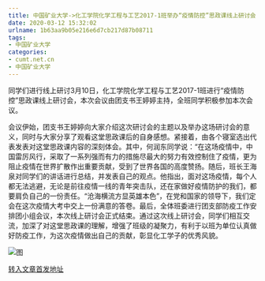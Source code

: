 ```yaml
---
title: 中国矿业大学->化工学院化学工程与工艺2017-1班举办“疫情防控”思政课线上研讨会 | cumt.net.cn
date: 2020-03-12 15:32:02
urlname: 1b63aa9b05e216e6d7cb217d87b08711
tags: 
- 中国矿业大学
categories:
- cumt.net.cn
- 中国矿业大学
---
```

同学们进行线上研讨3月10日，化工学院化学工程与工艺2017-1班进行“疫情防控”思政课线上研讨会，本次会议由团支书王婷婷主持，全班同学积极参加本次会议。

会议伊始，团支书王婷婷向大家介绍这次研讨会的主题以及举办这场研讨会的意义，同时与大家分享了观看这堂思政课后的自身感想。紧接着，由各个寝室选出代表发表对这堂思政课内容的深刻体会。其中，何润东同学说：“在这场疫情中，中国雷厉风行，采取了一系列强而有力的措施尽最大的努力有效控制住了疫情，更为阻止疫情在世界扩散作出重要贡献，受到了世界各国的高度赞扬。随后，班长王海泉对同学们的讲话进行总结，并发表自己的观点。他指出，面对这场疫情，每个人都无法逃避，无论是前往疫情一线的青年突击队，还在家做好疫情防护的我们，都要肩负自己的一份责任。“沧海横流方显英雄本色”，在党和国家的领导下，我们定会在这次疫情大考中交上一份满意的答卷。最后，全体班委进行团支部防疫工作安排团小组会议，本次线上研讨会正式结束。通过这次线上研讨会，同学们相互交流，加深了对这堂思政课的理解，增强了班级的凝聚力，有利于以班为单位认真做好防疫工作，为这次疫情做出自己的贡献，彰显化工学子的优秀风貌。

![图](http://xwzx.cumt.edu.cn/_upload/article/images/de/cf/8d481fb74ed6a822dd195d605677/7c667473-c75e-4baa-bdb1-de92dca99aaf.jpg)

[转入文章首发地址](http://xwzx.cumt.edu.cn/8d/6e/c523a560494/page.htm)